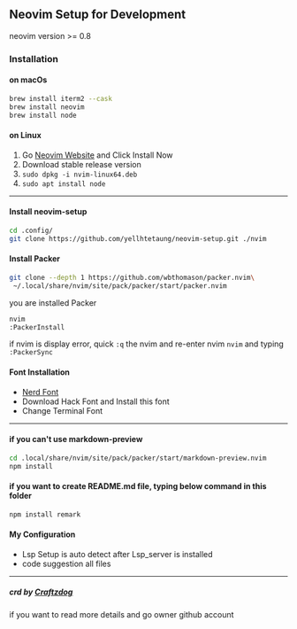 ## Neovim Setup for Development

neovim version >= 0.8

### Installation

#### on macOs

```bash
brew install iterm2 --cask
brew install neovim
brew install node
```

#### on Linux

1. Go [Neovim Website](https://neovim.io/) and Click Install Now
2. Download stable release version
3. `sudo dpkg -i nvim-linux64.deb`
4. `sudo apt install node`

<hr/>

#### Install neovim-setup

```bash
cd .config/
git clone https://github.com/yellhtetaung/neovim-setup.git ./nvim
```

#### Install Packer

```bash
git clone --depth 1 https://github.com/wbthomason/packer.nvim\
 ~/.local/share/nvim/site/pack/packer/start/packer.nvim
```

you are installed Packer

```bash
nvim
:PackerInstall
```

if nvim is display error, quick `:q` the nvim and re-enter nvim `nvim`
and typing `:PackerSync`

#### Font Installation

- [Nerd Font](https://www.nerdfonts.com/)
- Download Hack Font and Install this font
- Change Terminal Font

<hr/>

#### if you can't use markdown-preview

```bash
cd .local/share/nvim/site/pack/packer/start/markdown-preview.nvim
npm install
```

#### if you want to create README.md file, typing below command in this folder

```bash
npm install remark
```

#### My Configuration

- Lsp Setup is auto detect after Lsp_server is installed
- code suggestion all files

<hr/>

##### crd by [Craftzdog](https://github.com/craftzdog/dotfiles-public)

if you want to read more details and go owner github account
